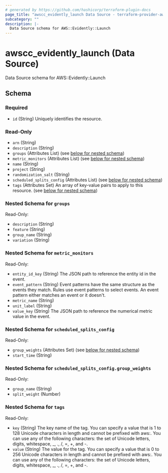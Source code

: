 ```yaml
---
# generated by https://github.com/hashicorp/terraform-plugin-docs
page_title: "awscc_evidently_launch Data Source - terraform-provider-awscc"
subcategory: ""
description: |-
  Data Source schema for AWS::Evidently::Launch
---
```


# awscc_evidently_launch (Data Source)

Data Source schema for AWS::Evidently::Launch



<!-- schema generated by tfplugindocs -->
## Schema

### Required

- `id` (String) Uniquely identifies the resource.

### Read-Only

- `arn` (String)
- `description` (String)
- `groups` (Attributes List) (see [below for nested schema](#nestedatt--groups))
- `metric_monitors` (Attributes List) (see [below for nested schema](#nestedatt--metric_monitors))
- `name` (String)
- `project` (String)
- `randomization_salt` (String)
- `scheduled_splits_config` (Attributes List) (see [below for nested schema](#nestedatt--scheduled_splits_config))
- `tags` (Attributes Set) An array of key-value pairs to apply to this resource. (see [below for nested schema](#nestedatt--tags))

<a id="nestedatt--groups"></a>
### Nested Schema for `groups`

Read-Only:

- `description` (String)
- `feature` (String)
- `group_name` (String)
- `variation` (String)


<a id="nestedatt--metric_monitors"></a>
### Nested Schema for `metric_monitors`

Read-Only:

- `entity_id_key` (String) The JSON path to reference the entity id in the event.
- `event_pattern` (String) Event patterns have the same structure as the events they match. Rules use event patterns to select events. An event pattern either matches an event or it doesn't.
- `metric_name` (String)
- `unit_label` (String)
- `value_key` (String) The JSON path to reference the numerical metric value in the event.


<a id="nestedatt--scheduled_splits_config"></a>
### Nested Schema for `scheduled_splits_config`

Read-Only:

- `group_weights` (Attributes Set) (see [below for nested schema](#nestedatt--scheduled_splits_config--group_weights))
- `start_time` (String)

<a id="nestedatt--scheduled_splits_config--group_weights"></a>
### Nested Schema for `scheduled_splits_config.group_weights`

Read-Only:

- `group_name` (String)
- `split_weight` (Number)



<a id="nestedatt--tags"></a>
### Nested Schema for `tags`

Read-Only:

- `key` (String) The key name of the tag. You can specify a value that is 1 to 128 Unicode characters in length and cannot be prefixed with aws:. You can use any of the following characters: the set of Unicode letters, digits, whitespace, _, ., /, =, +, and -.
- `value` (String) The value for the tag. You can specify a value that is 0 to 256 Unicode characters in length and cannot be prefixed with aws:. You can use any of the following characters: the set of Unicode letters, digits, whitespace, _, ., /, =, +, and -.



